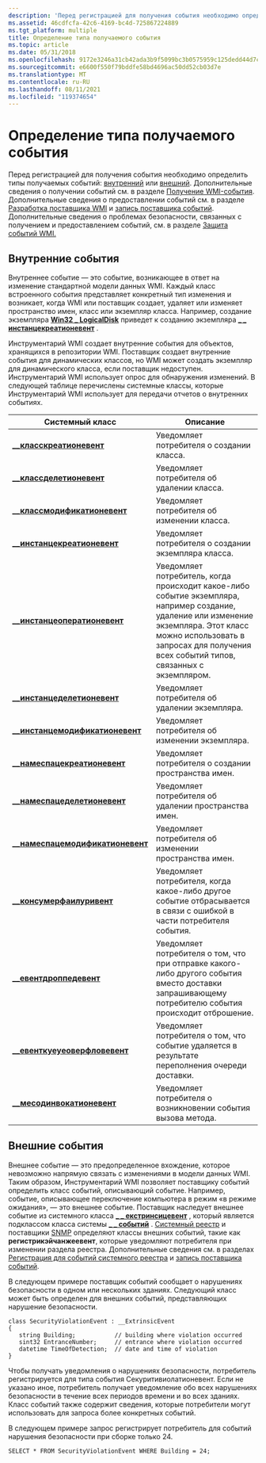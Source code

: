 ```yaml
---
description: 'Перед регистрацией для получения события необходимо определить типы получаемых событий: внутренний или внешний.'
ms.assetid: 46cdfcfa-42c6-4169-bc4d-725867224889
ms.tgt_platform: multiple
title: Определение типа получаемого события
ms.topic: article
ms.date: 05/31/2018
ms.openlocfilehash: 9172e3246a31cb42ada3b9f5099bc3b0575959c125dedd44d7c6ed745134a4a6
ms.sourcegitcommit: e6600f550f79bddfe58bd4696ac50dd52cb03d7e
ms.translationtype: MT
ms.contentlocale: ru-RU
ms.lasthandoff: 08/11/2021
ms.locfileid: "119374654"
---
```

# <a name="determining-the-type-of-event-to-receive"></a>Определение типа получаемого события

Перед регистрацией для получения события необходимо определить типы получаемых событий: [внутренний](#intrinsic-events) или [внешний](#extrinsic-events). Дополнительные сведения о получении событий см. в разделе [Получение WMI-события](receiving-a-wmi-event.md). Дополнительные сведения о предоставлении событий см. в разделе [Разработка поставщика WMI](developing-a-wmi-provider.md) и [запись поставщика событий](writing-an-event-provider.md). Дополнительные сведения о проблемах безопасности, связанных с получением и предоставлением событий, см. в разделе [Защита событий WMI.](securing-wmi-events.md)

## <a name="intrinsic-events"></a>Внутренние события

Внутреннее событие — это событие, возникающее в ответ на изменение стандартной модели данных WMI. Каждый класс встроенного события представляет конкретный тип изменения и возникает, когда WMI или поставщик создает, удаляет или изменяет пространство имен, класс или экземпляр класса. Например, создание экземпляра [**Win32 \_ LogicalDisk**](/windows/desktop/CIMWin32Prov/win32-logicaldisk) приведет к созданию экземпляра [**\_ \_ инстанцекреатионевент**](--instancecreationevent.md) .

Инструментарий WMI создает внутренние события для объектов, хранящихся в репозитории WMI. Поставщик создает внутренние события для динамических классов, но WMI может создать экземпляр для динамического класса, если поставщик недоступен. Инструментарий WMI использует опрос для обнаружения изменений. В следующей таблице перечислены системные классы, которые Инструментарий WMI использует для передачи отчетов о внутренних событиях.



| Системный класс                                                           | Описание                                                                                                                                                                                             |
|------------------------------------------------------------------------|---------------------------------------------------------------------------------------------------------------------------------------------------------------------------------------------------------|
| [**\_\_класскреатионевент**](--classcreationevent.md)                 | Уведомляет потребителя о создании класса.                                                                                                                                                            |
| [**\_\_классделетионевент**](--classdeletionevent.md)                 | Уведомляет потребителя об удалении класса.                                                                                                                                                            |
| [**\_\_классмодификатионевент**](--classmodificationevent.md)         | Уведомляет потребителя об изменении класса.                                                                                                                                                           |
| [**\_\_инстанцекреатионевент**](--instancecreationevent.md)           | Уведомляет потребителя о создании экземпляра класса.                                                                                                                                                   |
| [**\_\_инстанцеоператионевент**](--instanceoperationevent.md)         | Уведомляет потребитель, когда происходит какое-либо событие экземпляра, например создание, удаление или изменение экземпляра. Этот класс можно использовать в запросах для получения всех событий типов, связанных с экземпляром. |
| [**\_\_инстанцеделетионевент**](--instancedeletionevent.md)           | Уведомляет потребителя об удалении экземпляра.                                                                                                                                                        |
| [**\_\_инстанцемодификатионевент**](--instancemodificationevent.md)   | Уведомляет потребителя об изменении экземпляра.                                                                                                                                                       |
| [**\_\_намеспацекреатионевент**](--namespacecreationevent.md)         | Уведомляет потребителя о создании пространства имен.                                                                                                                                                        |
| [**\_\_намеспацеделетионевент**](--namespacedeletionevent.md)         | Уведомляет потребителя об удалении пространства имен.                                                                                                                                                        |
| [**\_\_намеспацемодификатионевент**](--namespacemodificationevent.md) | Уведомляет потребителя об изменении пространства имен.                                                                                                                                                       |
| [**\_\_консумерфаилуривент**](--consumerfailureevent.md)             | Уведомляет потребителя, когда какое-либо другое событие отбрасывается в связи с ошибкой в части потребителя события.                                                                                                 |
| [**\_\_евентдроппедевент**](--eventdroppedevent.md)                   | Уведомляет потребителя о том, что при отправке какого-либо другого события вместо доставки запрашивающему потребителю события происходит отброшение.                                                                                       |
| [**\_\_евенткуеуеоверфловевент**](--eventqueueoverflowevent.md)       | Уведомляет потребителя о том, что событие удаляется в результате переполнения очереди доставки.                                                                                                                  |
| [**\_\_месодинвокатионевент**](--methodinvocationevent.md)           | Уведомляет потребителя о возникновении события вызова метода.                                                                                                                                                    |



 

## <a name="extrinsic-events"></a>Внешние события

Внешнее событие — это предопределенное вхождение, которое невозможно напрямую связать с изменениями в модели данных WMI. Таким образом, Инструментарий WMI позволяет поставщику событий определить класс событий, описывающий событие. Например, событие, описывающее переключение компьютера в режим «в режиме ожидания», — это внешнее событие. Поставщик наследует внешнее событие из системного класса [**\_ \_ екстринсицевент**](--extrinsicevent.md) , который является подклассом класса системы [**\_ \_ событий**](--event.md) . [Системный реестр](/previous-versions/windows/desktop/regprov/system-registry-provider) и поставщики [SNMP](snmp-provider.md) определяют классы внешних событий, такие как **регистрикэйчанжеевент**, которые уведомляют потребителя при изменении раздела реестра. Дополнительные сведения см. в разделах [Регистрация для событий системного реестра](registering-for-system-registry-events.md) и [запись поставщика событий](writing-an-event-provider.md).

В следующем примере поставщик событий сообщает о нарушениях безопасности в одном или нескольких зданиях. Следующий класс может быть определен для внешних событий, представляющих нарушение безопасности.

``` syntax
class SecurityViolationEvent : __ExtrinsicEvent
{
   string Building;           // building where violation occurred
   sint32 EntranceNumber;     // entrance where violation occurred
   datetime TimeOfDetection;  // date and time of violation
}
```

Чтобы получать уведомления о нарушениях безопасности, потребитель регистрируется для типа события Секуритивиолатионевент. Если не указано иное, потребитель получает уведомление обо всех нарушениях безопасности в течение всех периодов времени и во всех зданиях. Класс событий также содержит сведения, которые потребители могут использовать для запроса более конкретных событий.

В следующем примере запрос регистрирует потребитель для событий нарушения безопасности при сборке только 24.

`SELECT * FROM SecurityViolationEvent WHERE Building = 24;`

 

 
